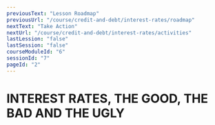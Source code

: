 ```yaml
---
previousText: "Lesson Roadmap"
previousUrl: "/course/credit-and-debt/interest-rates/roadmap"
nextText: "Take Action"
nextUrl: "/course/credit-and-debt/interest-rates/activities"
lastLession: "false"
lastSession: "false"
courseModuleId: "6"
sessionId: "7"
pageId: "2"
---
```



# INTEREST RATES, THE GOOD, THE BAD AND THE UGLY

<sparkle-youtube src="https://www.youtube.com/watch?v=OSthBYpY5_U"></sparkle-youtube>
